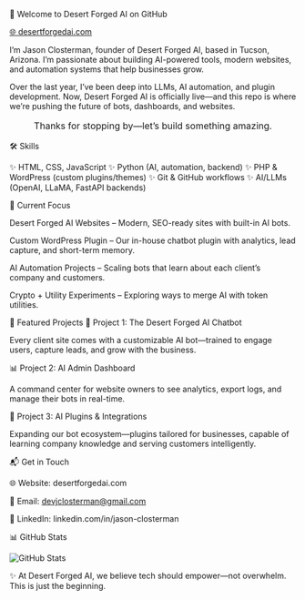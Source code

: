 🚀 Welcome to Desert Forged AI on GitHub

<a href="https://desertforgedai.com" target="_blank">🌐 desertforgedai.com</a>

I’m Jason Closterman, founder of Desert Forged AI, based in Tucson, Arizona.
I’m passionate about building AI-powered tools, modern websites, and automation systems that help businesses grow.

Over the last year, I’ve been deep into LLMs, AI automation, and plugin development. Now, Desert Forged AI is officially live—and this repo is where we’re pushing the future of bots, dashboards, and websites.

<p style="font-size: 16px; text-align: center;">Thanks for stopping by—let’s build something amazing.</p>
🛠️ Skills

✨ HTML, CSS, JavaScript
✨ Python (AI, automation, backend)
✨ PHP & WordPress (custom plugins/themes)
✨ Git & GitHub workflows
✨ AI/LLMs (OpenAI, LLaMA, FastAPI backends)

🔭 Current Focus

Desert Forged AI Websites – Modern, SEO-ready sites with built-in AI bots.

Custom WordPress Plugin – Our in-house chatbot plugin with analytics, lead capture, and short-term memory.

AI Automation Projects – Scaling bots that learn about each client’s company and customers.

Crypto + Utility Experiments – Exploring ways to merge AI with token utilities.

🚧 Featured Projects
🤖 Project 1: The Desert Forged AI Chatbot

Every client site comes with a customizable AI bot—trained to engage users, capture leads, and grow with the business.

📊 Project 2: AI Admin Dashboard

A command center for website owners to see analytics, export logs, and manage their bots in real-time.

🔗 Project 3: AI Plugins & Integrations

Expanding our bot ecosystem—plugins tailored for businesses, capable of learning company knowledge and serving customers intelligently.

📬 Get in Touch

🌐 Website: desertforgedai.com

📧 Email: devjclosterman@gmail.com

💼 LinkedIn: linkedin.com/in/jason-closterman

📊 GitHub Stats

![GitHub Stats](https://your-deployed-url/api?username=devjclosterman&show_icons=true&theme=dark)

✨ At Desert Forged AI, we believe tech should empower—not overwhelm. This is just the beginning.
